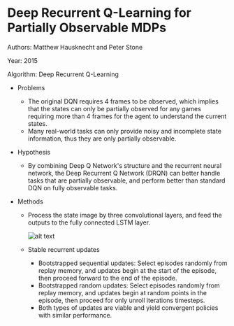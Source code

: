 # Deep Recurrent Q-Learning for Partially Observable MDPs

Authors: Matthew Hausknecht and Peter Stone

Year: 2015

Algorithm: Deep Recurrent Q-Learning

- Problems

  - The original DQN requires 4 frames to be observed, which implies that the states can only be partially observed for any games requiring more than 4 frames for the agent to understand the current states.
  - Many real-world tasks can only provide noisy and incomplete state information, thus they are only partially observable.

- Hypothesis

  - By combining Deep Q Network's structure and the recurrent neural network, the Deep Recurrent Q Network (DRQN) can better handle tasks that are partially observable, and perform better than standard DQN on fully observable tasks.

- Methods

  - Process the state image by three convolutional layers, and feed the outputs to the fully connected LSTM layer.

    ![alt text](https://github.com/RPC2/DRL_paper_summary/blob/master/imgs/002_1.png)

  - Stable recurrent updates

    - Bootstrapped sequential updates: Select episodes randomly from replay memory, and updates begin at the start of the episode, then proceed forward to the end of the episode.
    - Bootstrapped random updates: Select episodes randomly from replay memory, and updates begin at random points in the episode, then proceed for only unroll iterations timesteps.
    - Both types of updates are viable and yield convergent policies with similar performance.